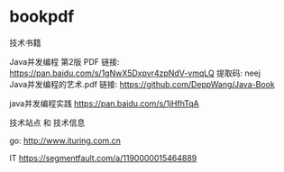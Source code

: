 # bookpdf
技术书籍


Java并发编程 第2版 PDF                链接: https://pan.baidu.com/s/1gNwX5Dxpvr4zpNdV-vmqLQ 提取码: neej  
Java并发编程的艺术.pdf                链接:  https://github.com/DeppWang/Java-Book

java并发编程实践       https://pan.baidu.com/s/1jHfhTqA



技术站点 和 技术信息


go:
http://www.ituring.com.cn 

IT
https://segmentfault.com/a/1190000015464889





